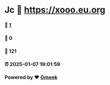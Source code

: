 #  Jc  :link: https://xooo.eu.org 
### :page_facing_up: [1](https://xooo.eu.org/tag.html) 
### :speech_balloon: 0 
### :hibiscus: 121 
### :alarm_clock: 2025-01-07 19:01:59 
### Powered by :heart: [Gmeek](https://github.com/Meekdai/Gmeek)
